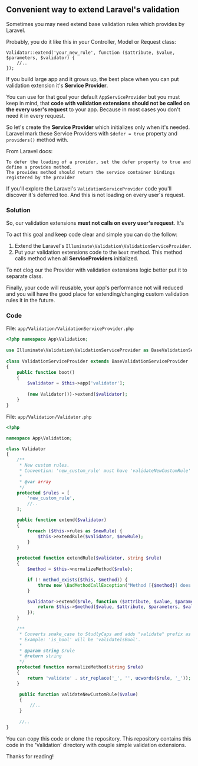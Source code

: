 ## Convenient way to extend Laravel's validation

Sometimes you may need extend base validation rules which provides by Laravel.

Probably, you do it like this in your Controller, Model or Request class:

```
Validator::extend('your_new_rule', function ($attribute, $value, $parameters, $validator) {
    //..
});
```

If you build large app and it grows up, the best place when you can put validation extension it's **Service Provider**.

You can use for that goal your default `AppServiceProvider` but you must keep in mind, that **code with validation extensions should not be called on the every user's request** to your app. Because in most cases you don't need it in every request.

So let's create the **Service Provider** which initializes only when it's needed.
Laravel mark these Service Providers with `$defer = true` property  and `providers()` method with.

From Laravel docs:
```
To defer the loading of a provider, set the defer property to true and define a provides method.
The provides method should return the service container bindings registered by the provider
```

If you'll explore the Laravel's `ValidationServiceProvider` code you'll discover it's deferred too.
And this is not loading on every user's request. 

### Solution

So, our validation extensions **must not calls on every user's request**. It's

To act this goal and keep code clear and simple you can do the follow:
1. Extend the Laravel's `Illuminate\Validation\ValidationServiceProvider`. 
2. Put your validation extensions code to the `boot` method. This method calls method when all **ServiceProviders** initialized.

To not clog our the Provider with validation extensions logic better put it to separate class.

Finally, your code will reusable, your app's performance not will reduced and you will have the good place for extending/changing custom validation rules it in the future.
 
### Code

File: `app/Validation/ValidationServiceProvider.php`

```php
<?php namespace App\Validation;
    
use Illuminate\Validation\ValidationServiceProvider as BaseValidationServiceProvider;
    
class ValidationServiceProvider extends BaseValidationServiceProvider
{
    public function boot()
    {
        $validator = $this->app['validator'];
    
        (new Validator())->extend($validator);
    }
}
```

File: `app/Validation/Validator.php`

```php
<?php

namespace App\Validation;

class Validator
{
    /**
     * New custom rules.
     * Convention: 'new_custom_rule' must have 'validateNewCustomRule' method name in that class.
     *
     * @var array
     */
    protected $rules = [
        'new_custom_rule',
        //..
    ];

    public function extend($validator)
    {
        foreach ($this->rules as $newRule) {
            $this->extendRule($validator, $newRule);
        }
    }

    protected function extendRule($validator, string $rule)
    {
        $method = $this->normalizeMethod($rule);

        if (! method_exists($this, $method)) {
            throw new \BadMethodCallException("Method [{$method}] does not exist.");
        }

        $validator->extend($rule, function ($attribute, $value, $parameters, $validator) use ($method) {
            return $this->$method($value, $attribute, $parameters, $validator);
        });
    }

    /**
     * Converts snake_case to StudlyCaps and adds "validate" prefix as first part.
     * Example: 'is_bool' will be 'validateIsBool'.
     *
     * @param string $rule
     * @return string
     */
    protected function normalizeMethod(string $rule)
    {
        return 'validate' . str_replace('_', '', ucwords($rule, '_'));
    }

     public function validateNewCustomRule($value) 
     {
         //..   
     }
     
     //..
}
```

You can copy this code or clone the repository. This repository contains this code in the 'Validation' directory with couple simple validation extensions.

Thanks for reading!




